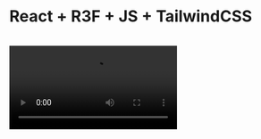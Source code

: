 <h1> React + R3F + JS + TailwindCSS </h1> 
<br/>
<video width="auto" height="auto" src="https://www.youtube.com/embed/6LhlYvEmkZY?si=hDXTpGrE0-pMT_nS" title="YouTube video player" frameborder="0" allow="accelerometer; autoplay; clipboard-write; encrypted-media; gyroscope; picture-in-picture; web-share" referrerpolicy="strict-origin-when-cross-origin" allowfullscreen>
</video>
